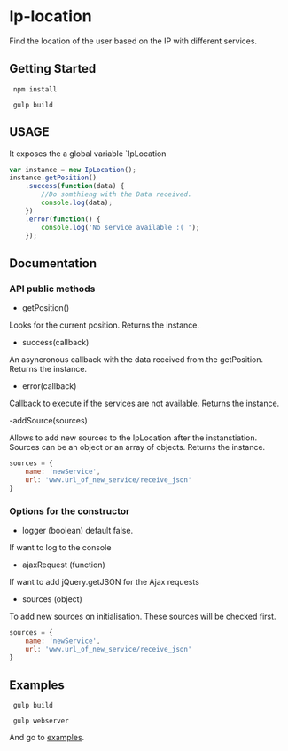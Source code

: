 # Ip-location

Find the location of the user based on the IP with different services.

## Getting Started

` npm install`

` gulp build`

## USAGE

It exposes the a global variable `IpLocation

```javascript
var instance = new IpLocation();
instance.getPosition()
	.success(function(data) {
		//Do somthieng with the Data received.
		console.log(data);
	})
	.error(function() {
		console.log('No service available :( ');
	});
```

## Documentation

### API public methods

 - getPosition()

 Looks for the current position. Returns the instance.

 - success(callback)

 An asyncronous callback with the data received from the getPosition. Returns the instance.

 - error(callback)

 Callback to execute if the services are not available. Returns the instance.


 -addSource(sources)

 Allows to add new sources to the IpLocation after the instanstiation. Sources can be an object or an array of objects. Returns the instance.

```javascript
sources = {
	name: 'newService',
	url: 'www.url_of_new_service/receive_json'
}
```

### Options for the constructor
- logger (boolean) default false.

If want to log to the console

- ajaxRequest (function)

If want to add jQuery.getJSON for the Ajax requests

- sources (object)

To add new sources on initialisation. These sources will be checked first.
```javascript
sources = {
	name: 'newService',
	url: 'www.url_of_new_service/receive_json'
}
```


## Examples

` gulp build`

` gulp webserver`

And go to [examples](http://localhost:3000/examples/).
